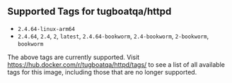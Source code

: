 ## Supported Tags for tugboatqa/httpd

* `2.4.64-linux-arm64`
* `2.4.64`, `2.4`, `2`, `latest`, `2.4.64-bookworm`, `2.4-bookworm`, `2-bookworm`, `bookworm`

The above tags are currently supported. Visit https://hub.docker.com/r/tugboatqa/httpd/tags/ to see a list of all available tags for this image, including those that are no longer supported.
